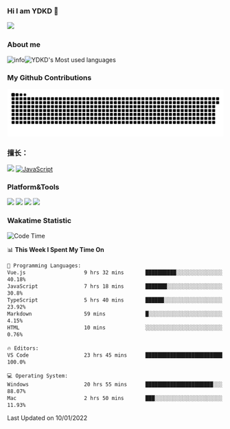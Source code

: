 ### Hi I am YDKD 👋

![](https://visitor-badge.glitch.me/badge?page_id=YDKD.readme)

### About me
![info](https://github-readme-stats.vercel.app/api?username=YDKD&show_icons=true&theme=cobalt)![YDKD's Most used languages](https://github-readme-stats.vercel.app/api/top-langs/?username=YDKD&layout=compact&hide_border=true&langs_count=8)

### My Github Contributions
![](https://raw.githubusercontent.com/YDKD/YDKD/main/assets/github-contribution-grid-snake.svg)

### 擅长：<br />
[![](https://img.shields.io/badge/-Vue.js-007396?style=flat-square&logo=Vue.js&logoColor=#4FC08D)](https://cn.vuejs.org/)
[![JavaScript](https://img.shields.io/badge/-JavaScript-f7e018?style=flat-square&logo=javascript&logoColor=white)]()

### Platform&Tools <br/>

[![]( https://img.shields.io/badge/macOS-Big%20Sur-292e33?style=flat-square&logo=apple&logoColor=ffffff )]() [![](https://img.shields.io/badge/Windows-10-2376bc?style=flat-square&logo=windows&logoColor=ffffff)]() [![]( https://img.shields.io/badge/IDE-Visual%20Studio%20Code-blue?style=flat-square&logo=visual-studio-code&logoColor=ffffff )]() [![]( https://img.shields.io/badge/iPhone-12-999999?style=flat-square&logo=apple&logoColor=ffffff)]() <br />

### Wakatime Statistic
<!--START_SECTION:waka-->
![Code Time](http://img.shields.io/badge/Code%20Time-324%20hrs%209%20mins-blue)

📊 **This Week I Spent My Time On** 

```text
💬 Programming Languages: 
Vue.js                   9 hrs 32 mins       ██████████░░░░░░░░░░░░░░░   40.18% 
JavaScript               7 hrs 18 mins       ███████░░░░░░░░░░░░░░░░░░   30.8% 
TypeScript               5 hrs 40 mins       ██████░░░░░░░░░░░░░░░░░░░   23.92% 
Markdown                 59 mins             █░░░░░░░░░░░░░░░░░░░░░░░░   4.15% 
HTML                     10 mins             ░░░░░░░░░░░░░░░░░░░░░░░░░   0.76%

🔥 Editors: 
VS Code                  23 hrs 45 mins      █████████████████████████   100.0%

💻 Operating System: 
Windows                  20 hrs 55 mins      ██████████████████████░░░   88.07% 
Mac                      2 hrs 50 mins       ███░░░░░░░░░░░░░░░░░░░░░░   11.93%

```


 Last Updated on 10/01/2022
<!--END_SECTION:waka-->

<!--
**YDKD/YDKD** is a ✨ _special_ ✨ repository because its `README.md` (this file) appears on your GitHub profile.

Here are some ideas to get you started:

- 🔭 I’m currently working on ...
- 🌱 I’m currently learning ...
- 👯 I’m looking to collaborate on ...
- 🤔 I’m looking for help with ...
- 💬 Ask me about ...
- 📫 How to reach me: ...
- 😄 Pronouns: ...
- ⚡ Fun fact: ...
-->
